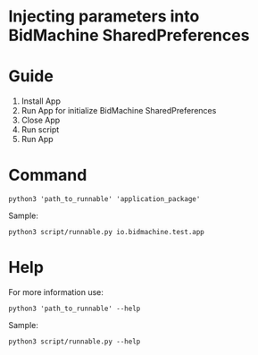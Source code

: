 # Injecting parameters into BidMachine SharedPreferences

# Guide

1. Install App
2. Run App for initialize BidMachine SharedPreferences
3. Close App
3. Run script
4. Run App

# Command

```commandline
python3 'path_to_runnable' 'application_package'
```

Sample:

```commandline
python3 script/runnable.py io.bidmachine.test.app
```

# Help

For more information use:

```commandline
python3 'path_to_runnable' --help
```

Sample:

```commandline
python3 script/runnable.py --help
```